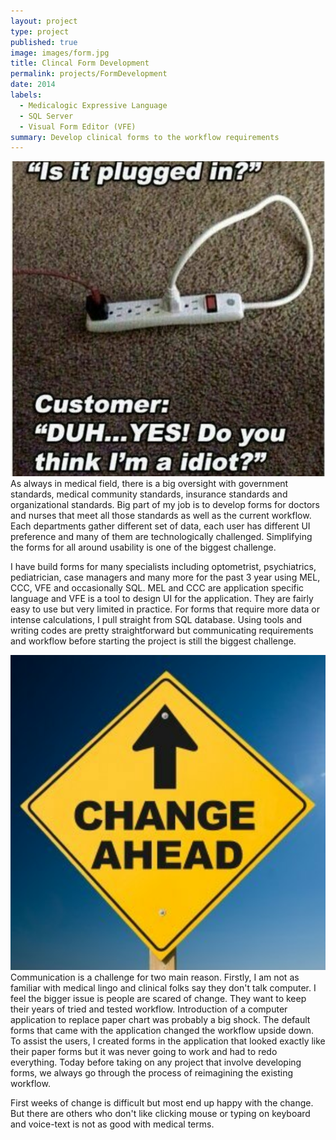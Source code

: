 ```yaml
---
layout: project
type: project
published: true
image: images/form.jpg
title: Clincal Form Development
permalink: projects/FormDevelopment
date: 2014
labels:
  - Medicalogic Expressive Language
  - SQL Server
  - Visual Form Editor (VFE)
summary: Develop clinical forms to the workflow requirements
---
```



<div class="ui small left floated images">
  <img class="ui image" src="../images/Helpdesk.png">
</div>
As always in medical field, there is a big oversight with government standards, medical community standards, insurance standards and organizational standards. Big part of my job is to develop forms for doctors and nurses that meet all those standards as well as the current workflow. Each departments  gather different set of data, each user has different UI preference and many of them are technologically challenged. Simplifying the forms for all around usability is one of the biggest challenge.

I have build forms for many specialists including optometrist, psychiatrics, pediatrician, case managers and many more for the past 3 year using MEL, CCC, VFE and occasionally SQL. MEL and CCC are application specific language and VFE is a tool to design UI for the application. They are fairly easy to use but very limited in practice. For forms that require more data or intense calculations, I pull straight from SQL database. Using tools and writing codes are pretty straightforward but communicating requirements and workflow before starting the project is still the biggest challenge.

<img class="ui medium right floated image" src="../images/Change.png">
Communication is a challenge for two main reason. Firstly, I am not as familiar with medical lingo and clinical folks say they don't talk computer. I feel the bigger issue is people are scared of change. They want to keep their years of tried and tested workflow. Introduction of a computer application to replace paper chart was probably a big shock. The default forms that came with the application changed the workflow upside down. To assist the users, I created forms in the application that looked exactly like their paper forms but it was never going to work and had to redo everything. Today before taking on any project that involve developing forms, we always go through the process of reimagining the existing workflow.

First weeks of change is difficult but most end up happy with the change. But there are others who don't like clicking mouse or typing on keyboard and voice-text is not as good with medical terms.

